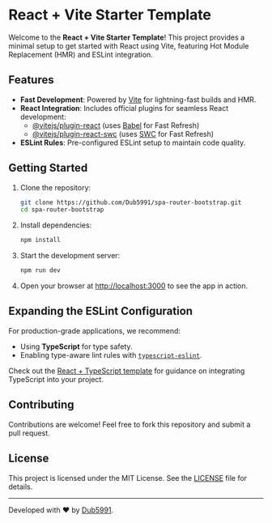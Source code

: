 # React + Vite Starter Template

Welcome to the **React + Vite Starter Template**! This project provides a minimal setup to get started with React using Vite, featuring Hot Module Replacement (HMR) and ESLint integration.

## Features

- **Fast Development**: Powered by [Vite](https://vitejs.dev/) for lightning-fast builds and HMR.
- **React Integration**: Includes official plugins for seamless React development:
    - [@vitejs/plugin-react](https://github.com/vitejs/vite-plugin-react/blob/main/packages/plugin-react/README.md) (uses [Babel](https://babeljs.io/) for Fast Refresh)
    - [@vitejs/plugin-react-swc](https://github.com/vitejs/vite-plugin-react-swc) (uses [SWC](https://swc.rs/) for Fast Refresh)
- **ESLint Rules**: Pre-configured ESLint setup to maintain code quality.

## Getting Started

1. Clone the repository:
     ```bash
     git clone https://github.com/Dub5991/spa-router-bootstrap.git
     cd spa-router-bootstrap
     ```

2. Install dependencies:
     ```bash
     npm install
     ```

3. Start the development server:
     ```bash
     npm run dev
     ```

4. Open your browser at [http://localhost:3000](http://localhost:3000) to see the app in action.

## Expanding the ESLint Configuration

For production-grade applications, we recommend:

- Using **TypeScript** for type safety.
- Enabling type-aware lint rules with [`typescript-eslint`](https://typescript-eslint.io).

Check out the [React + TypeScript template](https://github.com/vitejs/vite/tree/main/packages/create-vite/template-react-ts) for guidance on integrating TypeScript into your project.

## Contributing

Contributions are welcome! Feel free to fork this repository and submit a pull request.

## License

This project is licensed under the MIT License. See the [LICENSE](LICENSE) file for details.

---

Developed with ❤️ by [Dub5991](https://github.com/Dub5991).
